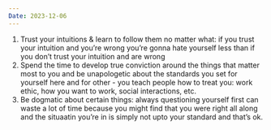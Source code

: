 ```yaml
---
Date: 2023-12-06
---
```

1. Trust your intuitions & learn to follow them no matter what: if you trust your intuition and you’re wrong you’re gonna hate yourself less than if you don’t trust your intuition and are wrong
2. Spend the time to develop true conviction around the things that matter most to you and be unapologetic about the standards you set for yourself here and for other - you teach people how to treat you: work ethic, how you want to work, social interactions, etc.
3. Be dogmatic about certain things: always questioning yourself first can waste a lot of time because you might find that you were right all along and the situaatin you’re in is simply not upto your standard and that’s ok.